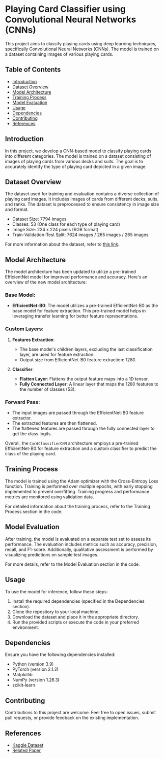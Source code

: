 # Playing Card Classifier using Convolutional Neural Networks (CNNs)

This project aims to classify playing cards using deep learning techniques, specifically Convolutional Neural Networks (CNNs). The model is trained on a dataset containing images of various playing cards.

## Table of Contents

- [Introduction](#introduction)
- [Dataset Overview](#dataset-overview)
- [Model Architecture](#model-architecture)
- [Training Process](#training-process)
- [Model Evaluation](#model-evaluation)
- [Usage](#usage)
- [Dependencies](#dependencies)
- [Contributing](#contributing)
- [References](#references)

## Introduction

In this project, we develop a CNN-based model to classify playing cards into different categories. The model is trained on a dataset consisting of images of playing cards from various decks and suits. The goal is to accurately identify the type of playing card depicted in a given image.

## Dataset Overview

The dataset used for training and evaluation contains a diverse collection of playing card images. It includes images of cards from different decks, suits, and ranks. The dataset is preprocessed to ensure consistency in image size and format.

- Dataset Size: 7794 images
- Classes: 53 (One class for each type of playing card)
- Image Size: 224 x 224 pixels (RGB format)
- Train-Validation-Test Split: 7624 images / 265 images / 265 images

For more information about the dataset, refer to [this link](https://www.kaggle.com/datasets/gpiosenka/cards-image-datasetclassification).

## Model Architecture

The model architecture has been updated to utilize a pre-trained EfficientNet model for improved performance and accuracy. Here's an overview of the new model architecture:

### Base Model:

- **EfficientNet-B0**: The model utilizes a pre-trained EfficientNet-B0 as the base model for feature extraction. This pre-trained model helps in leveraging transfer learning for better feature representations.

### Custom Layers:

1. **Features Extraction**:

   - The base model's children layers, excluding the last classification layer, are used for feature extraction.
   - Output size from EfficientNet-B0 feature extraction: 1280.

2. **Classifier**:
   - **Flatten Layer**: Flattens the output feature maps into a 1D tensor.
   - **Fully Connected Layer**: A linear layer that maps the 1280 features to the number of classes (53).

### Forward Pass:

- The input images are passed through the EfficientNet-B0 feature extractor.
- The extracted features are then flattened.
- The flattened features are passed through the fully connected layer to get the class logits.

Overall, the `CardClassifierCNN` architecture employs a pre-trained EfficientNet-B0 for feature extraction and a custom classifier to predict the class of the playing card.

## Training Process

The model is trained using the Adam optimizer with the Cross-Entropy Loss function. Training is performed over multiple epochs, with early stopping implemented to prevent overfitting. Training progress and performance metrics are monitored using validation data.

For detailed information about the training process, refer to the Training Process section in the code.

## Model Evaluation

After training, the model is evaluated on a separate test set to assess its performance. The evaluation includes metrics such as accuracy, precision, recall, and F1-score. Additionally, qualitative assessment is performed by visualizing predictions on sample test images.

For more details, refer to the Model Evaluation section in the code.

## Usage

To use the model for inference, follow these steps:

1. Install the required dependencies (specified in the Dependencies section).
2. Clone the repository to your local machine.
3. Download the dataset and place it in the appropriate directory.
4. Run the provided scripts or execute the code in your preferred environment.

## Dependencies

Ensure you have the following dependencies installed:

- Python (version 3.9)
- PyTorch (version 2.1.2)
- Matplotlib
- NumPy (version 1.26.3)
- scikit-learn

## Contributing

Contributions to this project are welcome. Feel free to open issues, submit pull requests, or provide feedback on the existing implementation.

## References

- [Kaggle Dataset](https://www.kaggle.com/datasets/gpiosenka/cards-image-datasetclassification)
- [Related Paper](https://www.kaggle.com/code/robikscube/train-your-first-pytorch-model-card-classifier)
